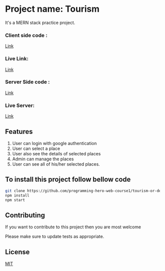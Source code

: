 # Project name: Tourism

It's a MERN stack practice project.

### Client side code : 
<a href="https://github.com/programming-hero-web-course1/tourism-or-delivery-website-client-side-alsaif123">Link</a>
### Live Link:  
<a href="https://tourisom-authentication.web.app/">Link</a>
### Server Side code : 
<a href="https://github.com/programming-hero-web-course1/tourism-or-delivery-website-server-side-alsaif123">Link</a> 
### Live Server:
<a href="https://powerful-dusk-92883.herokuapp.com/ ">Link</a> 
## Features
1. User can login with google authentication 
2. User can select a place 
3. User also see the details of selected places 
4. Admin can manage the places 
5. User can see all of his/her selected places.
## To install this project follow bellow code  

```bash
git clone https://github.com/programming-hero-web-course1/tourism-or-delivery-website-server-side-alsaif123.git
npm install
npm start
```

## Contributing
If you want to contribute to this project then you are most welcome

Please make sure to update tests as appropriate.

## License
[MIT](https://choosealicense.com/licenses/mit/)
